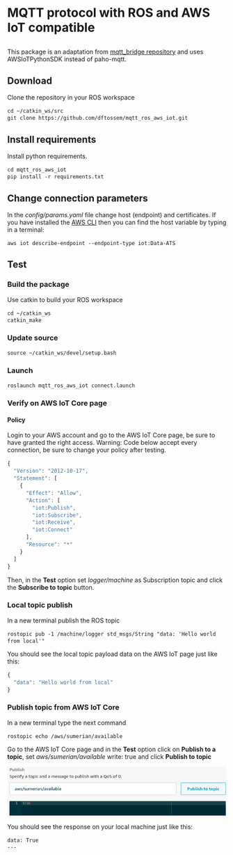 # MQTT protocol with ROS and AWS IoT compatible

##

This package is an adaptation from [mqtt_bridge repository](https://github.com/groove-x/mqtt_bridge) and uses AWSIoTPythonSDK instead of paho-mqtt.

## Download

Clone the repository in your ROS workspace

    cd ~/catkin_ws/src
    git clone https://github.com/dftossem/mqtt_ros_aws_iot.git

## Install requirements

Install python requirements.

    cd mqtt_ros_aws_iot
    pip install -r requirements.txt

## Change connection parameters

In the *config/params.yaml* file change host (endpoint) and certificates. If you have installed the [AWS CLI](https://docs.aws.amazon.com/cli/latest/userguide/install-cliv2.html) then you can find the host variable by typing in a terminal:

    aws iot describe-endpoint --endpoint-type iot:Data-ATS

## Test

### Build the package

Use catkin to build your ROS workspace

    cd ~/catkin_ws
    catkin_make

### Update source

    source ~/catkin_ws/devel/setup.bash

### Launch

    roslaunch mqtt_ros_aws_iot connect.launch

### Verify on AWS IoT Core page

#### Policy

Login to your AWS account and go to the AWS IoT Core page, be sure to have granted the right access. Warning: Code below accept every connection, be sure to change your policy after testing.

```javascript
{
  "Version": "2012-10-17",
  "Statement": [
    {
      "Effect": "Allow",
      "Action": [
        "iot:Publish",
        "iot:Subscribe",
        "iot:Receive",
        "iot:Connect"
      ],
      "Resource": "*"
    }
  ]
}
```

Then, in the **Test** option set *logger/machine* as Subscription topic and click the **Subscribe to topic** button.

### Local topic publish

In a new terminal publish the ROS topic

    rostopic pub -1 /machine/logger std_msgs/String "data: 'Hello world from local'"

You should see the local topic payload data on the AWS IoT page just like this:

```javascript
{
  "data": "Hello world from local"
}
```
### Publish topic from AWS IoT Core

In a new terminal type the next command

    rostopic echo /aws/sumerian/available

Go to the AWS IoT Core page and in the **Test** option click on **Publish to a topic**, set *aws/sumerian/available* write: true and click **Publish to topic**

![AWS publishing](./docs/assets/img/aws_iot_publish.png "Publishing from AWS IoT Core")

You should see the response on your local machine just like this:

```
data: True
---
```

